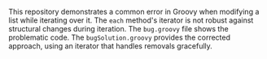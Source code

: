 This repository demonstrates a common error in Groovy when modifying a list while iterating over it.  The `each` method's iterator is not robust against structural changes during iteration. The `bug.groovy` file shows the problematic code. The `bugSolution.groovy` provides the corrected approach, using an iterator that handles removals gracefully.